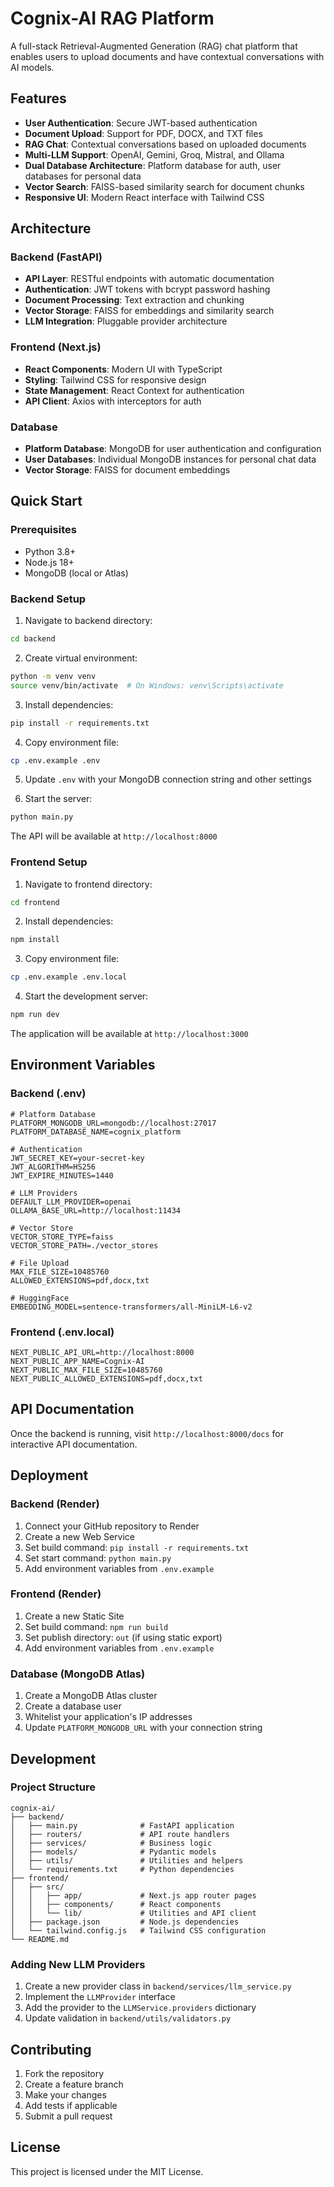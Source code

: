 # Cognix-AI RAG Platform

A full-stack Retrieval-Augmented Generation (RAG) chat platform that enables users to upload documents and have contextual conversations with AI models.

## Features

- **User Authentication**: Secure JWT-based authentication
- **Document Upload**: Support for PDF, DOCX, and TXT files
- **RAG Chat**: Contextual conversations based on uploaded documents
- **Multi-LLM Support**: OpenAI, Gemini, Groq, Mistral, and Ollama
- **Dual Database Architecture**: Platform database for auth, user databases for personal data
- **Vector Search**: FAISS-based similarity search for document chunks
- **Responsive UI**: Modern React interface with Tailwind CSS

## Architecture

### Backend (FastAPI)
- **API Layer**: RESTful endpoints with automatic documentation
- **Authentication**: JWT tokens with bcrypt password hashing
- **Document Processing**: Text extraction and chunking
- **Vector Storage**: FAISS for embeddings and similarity search
- **LLM Integration**: Pluggable provider architecture

### Frontend (Next.js)
- **React Components**: Modern UI with TypeScript
- **Styling**: Tailwind CSS for responsive design
- **State Management**: React Context for authentication
- **API Client**: Axios with interceptors for auth

### Database
- **Platform Database**: MongoDB for user authentication and configuration
- **User Databases**: Individual MongoDB instances for personal chat data
- **Vector Storage**: FAISS for document embeddings

## Quick Start

### Prerequisites
- Python 3.8+
- Node.js 18+
- MongoDB (local or Atlas)

### Backend Setup

1. Navigate to backend directory:
```bash
cd backend
```

2. Create virtual environment:
```bash
python -m venv venv
source venv/bin/activate  # On Windows: venv\Scripts\activate
```

3. Install dependencies:
```bash
pip install -r requirements.txt
```

4. Copy environment file:
```bash
cp .env.example .env
```

5. Update `.env` with your MongoDB connection string and other settings

6. Start the server:
```bash
python main.py
```

The API will be available at `http://localhost:8000`

### Frontend Setup

1. Navigate to frontend directory:
```bash
cd frontend
```

2. Install dependencies:
```bash
npm install
```

3. Copy environment file:
```bash
cp .env.example .env.local
```

4. Start the development server:
```bash
npm run dev
```

The application will be available at `http://localhost:3000`

## Environment Variables

### Backend (.env)
```env
# Platform Database
PLATFORM_MONGODB_URL=mongodb://localhost:27017
PLATFORM_DATABASE_NAME=cognix_platform

# Authentication
JWT_SECRET_KEY=your-secret-key
JWT_ALGORITHM=HS256
JWT_EXPIRE_MINUTES=1440

# LLM Providers
DEFAULT_LLM_PROVIDER=openai
OLLAMA_BASE_URL=http://localhost:11434

# Vector Store
VECTOR_STORE_TYPE=faiss
VECTOR_STORE_PATH=./vector_stores

# File Upload
MAX_FILE_SIZE=10485760
ALLOWED_EXTENSIONS=pdf,docx,txt

# HuggingFace
EMBEDDING_MODEL=sentence-transformers/all-MiniLM-L6-v2
```

### Frontend (.env.local)
```env
NEXT_PUBLIC_API_URL=http://localhost:8000
NEXT_PUBLIC_APP_NAME=Cognix-AI
NEXT_PUBLIC_MAX_FILE_SIZE=10485760
NEXT_PUBLIC_ALLOWED_EXTENSIONS=pdf,docx,txt
```

## API Documentation

Once the backend is running, visit `http://localhost:8000/docs` for interactive API documentation.

## Deployment

### Backend (Render)
1. Connect your GitHub repository to Render
2. Create a new Web Service
3. Set build command: `pip install -r requirements.txt`
4. Set start command: `python main.py`
5. Add environment variables from `.env.example`

### Frontend (Render)
1. Create a new Static Site
2. Set build command: `npm run build`
3. Set publish directory: `out` (if using static export)
4. Add environment variables from `.env.example`

### Database (MongoDB Atlas)
1. Create a MongoDB Atlas cluster
2. Create a database user
3. Whitelist your application's IP addresses
4. Update `PLATFORM_MONGODB_URL` with your connection string

## Development

### Project Structure
```
cognix-ai/
├── backend/
│   ├── main.py              # FastAPI application
│   ├── routers/             # API route handlers
│   ├── services/            # Business logic
│   ├── models/              # Pydantic models
│   ├── utils/               # Utilities and helpers
│   └── requirements.txt     # Python dependencies
├── frontend/
│   ├── src/
│   │   ├── app/             # Next.js app router pages
│   │   ├── components/      # React components
│   │   └── lib/             # Utilities and API client
│   ├── package.json         # Node.js dependencies
│   └── tailwind.config.js   # Tailwind CSS configuration
└── README.md
```

### Adding New LLM Providers
1. Create a new provider class in `backend/services/llm_service.py`
2. Implement the `LLMProvider` interface
3. Add the provider to the `LLMService.providers` dictionary
4. Update validation in `backend/utils/validators.py`

## Contributing

1. Fork the repository
2. Create a feature branch
3. Make your changes
4. Add tests if applicable
5. Submit a pull request

## License

This project is licensed under the MIT License.
